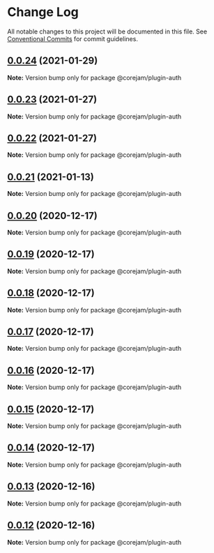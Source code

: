 # Change Log

All notable changes to this project will be documented in this file.
See [Conventional Commits](https://conventionalcommits.org) for commit guidelines.

## [0.0.24](https://github.com/Corejam/Corejam/compare/@corejam/plugin-auth@0.0.23...@corejam/plugin-auth@0.0.24) (2021-01-29)

**Note:** Version bump only for package @corejam/plugin-auth

## [0.0.23](https://github.com/Corejam/Corejam/compare/@corejam/plugin-auth@0.0.22...@corejam/plugin-auth@0.0.23) (2021-01-27)

**Note:** Version bump only for package @corejam/plugin-auth

## [0.0.22](https://github.com/Corejam/Corejam/compare/@corejam/plugin-auth@0.0.21...@corejam/plugin-auth@0.0.22) (2021-01-27)

**Note:** Version bump only for package @corejam/plugin-auth

## [0.0.21](https://github.com/Corejam/Corejam/compare/@corejam/plugin-auth@0.0.20...@corejam/plugin-auth@0.0.21) (2021-01-13)

**Note:** Version bump only for package @corejam/plugin-auth

## [0.0.20](https://github.com/Corejam/Corejam/compare/@corejam/plugin-auth@0.0.19...@corejam/plugin-auth@0.0.20) (2020-12-17)

**Note:** Version bump only for package @corejam/plugin-auth

## [0.0.19](https://github.com/Corejam/Corejam/compare/@corejam/plugin-auth@0.0.14...@corejam/plugin-auth@0.0.19) (2020-12-17)

**Note:** Version bump only for package @corejam/plugin-auth

## [0.0.18](https://github.com/Corejam/Corejam/compare/@corejam/plugin-auth@0.0.17...@corejam/plugin-auth@0.0.18) (2020-12-17)

**Note:** Version bump only for package @corejam/plugin-auth

## [0.0.17](https://github.com/Corejam/Corejam/compare/@corejam/plugin-auth@0.0.16...@corejam/plugin-auth@0.0.17) (2020-12-17)

**Note:** Version bump only for package @corejam/plugin-auth

## [0.0.16](https://github.com/Corejam/Corejam/compare/@corejam/plugin-auth@0.0.15...@corejam/plugin-auth@0.0.16) (2020-12-17)

**Note:** Version bump only for package @corejam/plugin-auth

## [0.0.15](https://github.com/Corejam/Corejam/compare/@corejam/plugin-auth@0.0.14...@corejam/plugin-auth@0.0.15) (2020-12-17)

**Note:** Version bump only for package @corejam/plugin-auth

## [0.0.14](https://github.com/Corejam/Corejam/compare/@corejam/plugin-auth@0.0.11...@corejam/plugin-auth@0.0.14) (2020-12-17)

**Note:** Version bump only for package @corejam/plugin-auth

## [0.0.13](https://github.com/Corejam/Corejam/compare/@corejam/plugin-auth@0.0.11...@corejam/plugin-auth@0.0.13) (2020-12-16)

**Note:** Version bump only for package @corejam/plugin-auth

## [0.0.12](https://github.com/Corejam/Corejam/compare/@corejam/plugin-auth@0.0.11...@corejam/plugin-auth@0.0.12) (2020-12-16)

**Note:** Version bump only for package @corejam/plugin-auth
